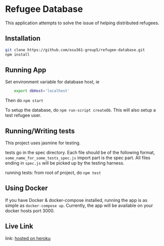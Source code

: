 # Refugee Database
This application attempts to solve the issue of helping distributed refugees.

## Installation
```bash
git clone https://github.com/osu361-group5/refugee-database.git
npm install
```

## Running App
Set environment variable for database host, ie
```bash
    export dbHost='localhost'
```

Then do `npm start`

To setup the database, do `npm run-script createDb`.  This will also
setup a test refugee user.

## Running/Writing tests
This project uses jasmine for testing.

tests go in the spec directory.  Each file should be of the following
format, `some_name_for_some_tests_spec.js` import part is the spec part.
All files ending in `spec.js` will be picked up by the testing harness.

running tests: from root of project, do `npm test`

## Using Docker
If you have Docker & docker-compose installed, running the app is 
as simple as `docker-compose up`.  Currently, the app will be available
on your docker hosts port 3000.


## Live Link
link: [hosted on heroku](https://lit-tundra-42207.herokuapp.com/)

